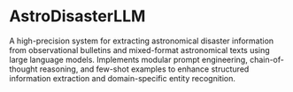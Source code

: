 # AstroDisasterLLM
A high-precision system for extracting astronomical disaster information from observational bulletins and mixed-format astronomical texts using large language models. Implements modular prompt engineering, chain-of-thought reasoning, and few-shot examples to enhance structured information extraction and domain-specific entity recognition.
